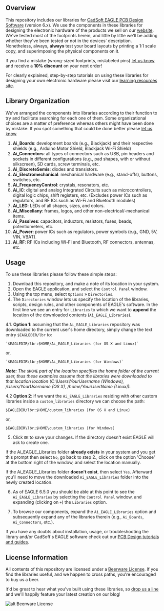 Overview
---
This repository includes our libraries for [CadSoft EAGLE PCB Design Software][1] (version 6.x). We use the components in these libraries for designing the electronic hardware of the products we sell on our [website][2]. We've tested most of the footprints herein, and little by little we'll be adding whether they've been tested or not in the devices' description. Nonetheless, always, **always** test your board layouts by printing a 1:1 scale copy, and superimposing the physical components on it. 

If you find a mistake (wrong-sized footprints, mislabeled pins) [let us know][4] and receive a **10% discount** on your next order! 

For clearly explained, step-by-step tutorials on using these libraries for designing your own electronic hardware please visit our [learning resources site][3].

Library Organization
---
We've arranged the components into libraries according to their function to try and facilitate searching for each one of them.  Some organizational choices are a matter of preference whereas others might have been done by mistake.  If you spot something that could be done better please [let us know][4].

1. **Ai_Boards**: development boards (e.g., Blackjack) and their respective shields (e.g., Arduino Motor Shield, Blackjack Wi-Fi Shield)
2. **Ai_Connectors**: all types of connectors such as USB, pin headers and sockets in different configurations (e.g., pad shapes, with or without silkscreen), SD cards, screw terminals, etc.
3. **Ai_DiscreteSemis**: diodes and transistors.
4. **Ai_Electromechanical**: mechanical hardware (e.g., stand-offs), buttons, switches, etc. 
5. **Ai_FrequencyControl**: crystals, resonators, etc.
6. **Ai_IC**: digital and analog Integrated Circuits such as microcontrollers, digital logic chips, shift registers, etc. (Excludes power ICs such as regulators, and RF ICs such as Wi-Fi and Bluetooth modules)
7. **Ai_LED**: LEDs of all shapes, sizes, and colors.
8. **Ai_Miscellany**: frames, logos, and other non-electrical/-mechanical items.
9. **Ai_Passives**: capacitors, inductors, resistors, fuses, beads, potentiometers, etc.
10. **Ai_Power**: power ICs such as regulators, power symbols (e.g., GND, 5V, VIN, VBAT).
11. **Ai_RF**: RF ICs including Wi-Fi and Bluetooth, RF connectors, antennas, etc.

Usage
---
To use these libraries please follow these simple steps:

1. Download this repository, and make a note of its location in your system.
2. Open the EAGLE application, and select the `Control Panel` window.
3. Using the top menu, select `Options` » `Directories`.
4. The `Directories` window lets us specify the location of the libraries, scripts, design rules, and other components of EAGLE's software.  In the first line we see an entry for `Libraries` to which we want to **append** the location of the downloaded contents (`Ai_EAGLE_Libraries`).
  
  4.1. **Option 1**: assuming that the `Ai_EAGLE_Libraries` repository was downloaded to the current user's home directory, simply change the text entry `$EAGLEDIR/lbr` to:
    
    `$EAGLEDIR/lbr:$HOME/Ai_EAGLE_Libraries (for OS X and Linux)`
  
  or,
  
    `$EAGLEDIR\lbr;$HOME\Ai_EAGLE_Libraries (for Windows)`

  _**Note**: The_ `$HOME` _part of the location specifies the home folder of the current user, thus these examples assume that the libraries were downloaded to that location location (C:\Users\YourUsername (Windows), /Users/YourUsername (OS X), /home/YourUserName (Linux))._
  
  4.2 **Option 2**: if we want the `Ai_EAGLE_Libraries` residing with other custom libraries inside a `custom_libraries` directory we can choose the path:
    
  `$EAGLEDIR/lbr:$HOME/custom_libraries (for OS X and Linux)`
  
  or,
  
  `$EAGLEDIR\lbr;$HOME\custom_libraries (for Windows)`

5. Click `OK` to save your changes. If the directory doesn't exist EAGLE will ask to create one.  

  If the Ai_EAGLE_Libraries folder **already exists** in your system and you get this prompt then select `No`, go back to step 2., click on the option 'Choose' at the bottom right of the window, and select the location manually.  

  If the Ai_EAGLE_Libraries folder **doesn't exist**, then select `Yes`. Afterward you'll need to move the downloaded `Ai_EAGLE_Libraries` folder into the newly created location.

6. As of EAGLE 6.5.0 you should be able at this point to see the `Ai_EAGLE_Libraries` by selecting the `Control Panel` window, and expanding (clicking on `+`) the `Libraries` option.

7. To browse our components, expand the `Ai_EAGLE_Libraries` option and subsequently expand any of the libraries therein (e.g., `Ai_Boards`, `Ai_Connectors`, etc.).

If you have any doubts about installation, usage, or troubleshooting the library and/or CadSoft's EAGLE software check out our [PCB Design tutorials and guides][3].

License Information
---
All contents of this repository are licensed under a [Beerware License](http://en.wikipedia.org/wiki/Beerware).  If you find the libraries useful, and we happen to cross paths, you're encouraged to buy us a beer.

It'd be great to hear what you've built using these libraries, so [drop us a line][4] and we'll happily feature your latest creation on our blog!

![alt Beerware License](http://upload.wikimedia.org/wikipedia/commons/d/d5/BeerWare_Logo.svg)

[1]: http://www.cadsoftusa.com/ "CadSoft EAGLE PCB Design Sofware"
[2]: http://www.acrobotic.com/ "Acrobotic Homepage"
[3]: http://learn.acrobotic.com/eagle "Acrobotic EAGLE Tutorials"
[4]: http://acrobotic.com/contacts/ "Contact Acrobotic"
